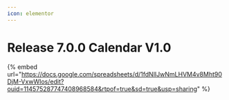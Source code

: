 ```yaml
---
icon: elementor
---
```


# Release 7.0.0 Calendar V1.0



{% embed url="https://docs.google.com/spreadsheets/d/1fdNlIJwNmLHVM4v8Mht90DjM-VxwWIos/edit?ouid=114575287747408968584&rtpof=true&sd=true&usp=sharing" %}
